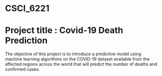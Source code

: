 # CSCI_6221
# Project title : Covid-19 Death Prediction 
The objective of this project is to introduce a predictive model using machine learning algorithms on the COVID-19 dataset available from the affected regions across the world that will predict the number of deaths and confirmed cases.
